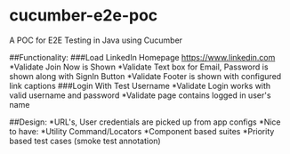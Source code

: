 # cucumber-e2e-poc
A POC for E2E Testing in Java using Cucumber 

##Functionality:
###Load LinkedIn Homepage https://www.linkedin.com
    *Validate Join Now is Shown
    *Validate Text box for Email, Password is shown along with SignIn Button
    *Validate Footer is shown with configured link captions
###Login With Test Username
    *Validate Login works with valid username and password
    *Validate page contains logged in user's name

##Design:
    *URL's, User credentials are picked up from app configs
    *Nice to have:
        *Utility Command/Locators
        *Component based suites
        *Priority based test cases (smoke test annotation)
